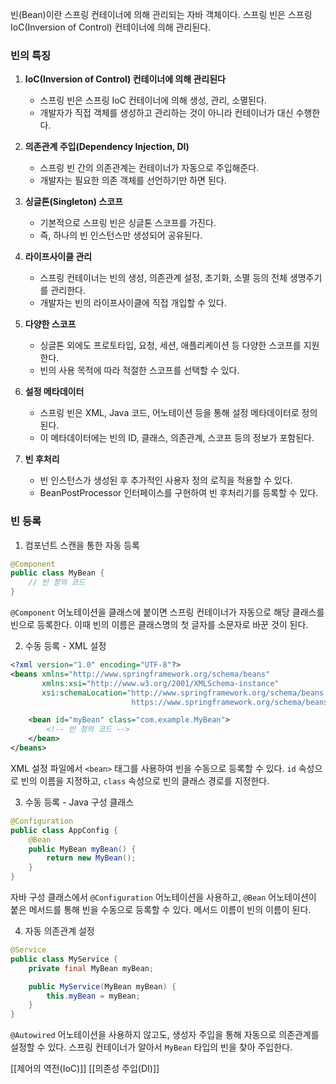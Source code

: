 빈(Bean)이란 스프링 컨테이너에 의해 관리되는 자바 객체이다. 스프링 빈은 스프링 IoC(Inversion of Control) 컨테이너에 의해 관리된다.

### 빈의 특징

1. **IoC(Inversion of Control) 컨테이너에 의해 관리된다**
    - 스프링 빈은 스프링 IoC 컨테이너에 의해 생성, 관리, 소멸된다.
    - 개발자가 직접 객체를 생성하고 관리하는 것이 아니라 컨테이너가 대신 수행한다.
    
2. **의존관계 주입(Dependency Injection, DI)**
    - 스프링 빈 간의 의존관계는 컨테이너가 자동으로 주입해준다.
    - 개발자는 필요한 의존 객체를 선언하기만 하면 된다.
	
3. **싱글톤(Singleton) 스코프**
    - 기본적으로 스프링 빈은 싱글톤 스코프를 가진다.
    - 즉, 하나의 빈 인스턴스만 생성되어 공유된다.
    
4. **라이프사이클 관리**
    - 스프링 컨테이너는 빈의 생성, 의존관계 설정, 초기화, 소멸 등의 전체 생명주기를 관리한다.
    - 개발자는 빈의 라이프사이클에 직접 개입할 수 있다.
    
5. **다양한 스코프**
    - 싱글톤 외에도 프로토타입, 요청, 세션, 애플리케이션 등 다양한 스코프를 지원한다.
    - 빈의 사용 목적에 따라 적절한 스코프를 선택할 수 있다.
    
6. **설정 메타데이터**
    - 스프링 빈은 XML, Java 코드, 어노테이션 등을 통해 설정 메타데이터로 정의된다.
    - 이 메타데이터에는 빈의 ID, 클래스, 의존관계, 스코프 등의 정보가 포함된다.
    
7. **빈 후처리**
    - 빈 인스턴스가 생성된 후 추가적인 사용자 정의 로직을 적용할 수 있다.
    - BeanPostProcessor 인터페이스를 구현하여 빈 후처리기를 등록할 수 있다.


### 빈 등록

1. 컴포넌트 스캔을 통한 자동 등록
```java
@Component
public class MyBean {
    // 빈 정의 코드
}
```
`@Component` 어노테이션을 클래스에 붙이면 스프링 컨테이너가 자동으로 해당 클래스를 빈으로 등록한다. 이때 빈의 이름은 클래스명의 첫 글자를 소문자로 바꾼 것이 된다.

2. 수동 등록 - XML 설정
```xml
<?xml version="1.0" encoding="UTF-8"?>
<beans xmlns="http://www.springframework.org/schema/beans"
       xmlns:xsi="http://www.w3.org/2001/XMLSchema-instance"
       xsi:schemaLocation="http://www.springframework.org/schema/beans
                           https://www.springframework.org/schema/beans/spring-beans.xsd">

    <bean id="myBean" class="com.example.MyBean">
        <!-- 빈 정의 코드 -->
    </bean>
</beans>
```

XML 설정 파일에서 `<bean>` 태그를 사용하여 빈을 수동으로 등록할 수 있다. `id` 속성으로 빈의 이름을 지정하고, `class` 속성으로 빈의 클래스 경로를 지정한다.

3. 수동 등록 - Java 구성 클래스
```java
@Configuration
public class AppConfig {
    @Bean
    public MyBean myBean() {
        return new MyBean();
    }
}
```
자바 구성 클래스에서 `@Configuration` 어노테이션을 사용하고, `@Bean` 어노테이션이 붙은 메서드를 통해 빈을 수동으로 등록할 수 있다. 메서드 이름이 빈의 이름이 된다.

4. 자동 의존관계 설정
```java
@Service
public class MyService {
    private final MyBean myBean;

    public MyService(MyBean myBean) {
        this.myBean = myBean;
    }
}
```
`@Autowired` 어노테이션을 사용하지 않고도, 생성자 주입을 통해 자동으로 의존관계를 설정할 수 있다. 스프링 컨테이너가 알아서 `MyBean` 타입의 빈을 찾아 주입한다.

[[제어의 역전(IoC)]]
[[의존성 주입(DI)]]
